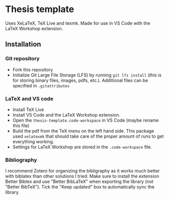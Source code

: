 # Thesis template

Uses XeLaTeX, TeX Live and texmk. Made for use in VS Code with the LaTeX Workshop extension.

## Installation

### Git repository
* Fork this repository
* Initialize Git Large File Storage (LFS) by running `git lfs install` (this is for storing binary files, images, pdfs, etc.). Additional files can be specified in `.gitattributes`


### LaTeX and VS code
* Install TeX Live
* Install VS Code and the LaTeX Workshop extension.
* Open the `thesis-template.code-workspace` in VS Code (maybe rename this file)
* Build the pdf from the TeX menu on the left hand side. This package used `xelatexmk` that should take care of the proper amount of runs to get everything working.
* Settings for LaTeX Workshop are stored in the `.code-workspace` file.

### Bibliography
I recommend Zotero for organizing the bibligraphy as it works much better with biblatex than other solutions I tried. Make sure to install the extension Better Bibtex and use "Better BibLaTeX" when exporting the library (not "Better BibTeX"). Tick the "Keep updated" box to automatically sync the library.